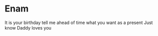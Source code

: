 # Enam
It is your birthday
tell me ahead of time what you want as a present
Just know Daddy loves you
